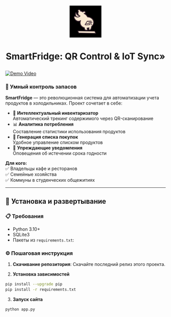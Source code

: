 <p align="center"><img src="static/img/logo.PNG" width="100" height="100" /></p>

# **<p align="center">SmartFridge: QR Control & IoT Sync»</p>**

[![Demo Video](https://img.shields.io/badge/🎥-Watch%20Demo-red)](https://example.com/demo-video)

### 🌟 Умный контроль запасов
**SmartFridge** — это революционная система для автоматизации учета продуктов в холодильниках. Проект сочетает в себе:
- 🧺 **Интеллектуальный инвентаризатор**  
  Автоматический трекинг содержимого через QR-сканирование
- 📊 **Аналитика потребления**  
  Составление статистики использования продуктов
- 🛒 **Генерация списка покупок**  
  Удобное управление списком продуктов
- 🔔 **Упреждающие уведомления**  
  Оповещения об истечении срока годности

**Для кого:**  
✅ Владельцы кафе и ресторанов  
✅ Семейные хозяйства  
✅ Коммуны в студенческих общежитиях  

---

## 🚀 Установка и развертывание

### 📋 Требования
- Python 3.10+
- SQLite3
- Пакеты из `requirements.txt`:
  

### ⚙️ Пошаговая инструкция

1. **Скачивание репозитория**:
Скачайте последний релиз этого проекта.

2. **Установка зависимостей**
 ```bash
 pip install --upgrade pip
 pip install -r requirements.txt
 ```
3. **Запуск сайта**
 ```bash
python app.py
 ```
